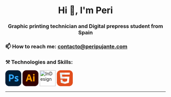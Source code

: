 

<div id="header" align="center">
    <h1 align="center">Hi 👋, I'm Peri</h1>
    <h3 align="center">Graphic printing technician and Digital prepress student from Spain</h3>
</div>

 ### 📫 How to reach me: **contacto@peripujante.com**

<div align="left">
    <h3>⚒️ Technologies and Skills:</h3>
    <div>
        <img src="https://github.com/tandpfun/skill-icons/blob/main/icons/Photoshop.svg" title="PhotoShop" **alt="PhotoShop" width="50" height="50"/>
        <img src="https://raw.githubusercontent.com/tandpfun/skill-icons/65dea6c4eaca7da319e552c09f4cf5a9a8dab2c8/icons/Illustrator.svg" title="Illustrator" **alt="Illustrator" width="50" height="50"/>
        <img src="https://upload.wikimedia.org/wikipedia/commons/thumb/4/48/Adobe_InDesign_CC_icon.svg/512px-Adobe_InDesign_CC_icon.svg.png?20210519032020" title="InDesign" **alt="InDesign" width="50" height="50"/>
        <img src="https://raw.githubusercontent.com/tandpfun/skill-icons/65dea6c4eaca7da319e552c09f4cf5a9a8dab2c8/icons/HTML.svg" title="HTML" **alt="HTML" width="50" height="50"/>
</div>

---

